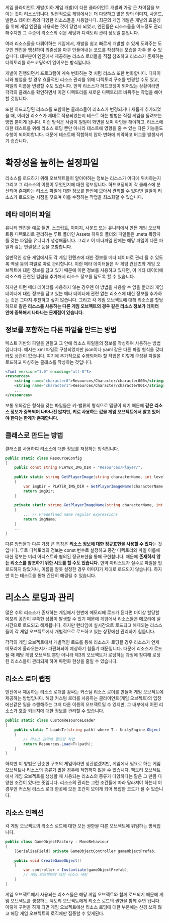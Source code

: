게임 클라이언트 개발(이하 게임 개발)이 다른 클라이언트 개발과 가장 큰 차이점을 보이는 것이 리소스입니다. 일반적으로 게임에서는 더 다양하고 많은 양의 이미지, 사운드, 밸런스 데이터 등의 다양한 리소스들을 사용합니다. 최근의 게임 개발은 개발의 효율성을 위해 게임 엔진을 사용하는 것이 당연시 되었고, 엔진들은 리소스들을 어느정도 관리해주지만 그 수준이 리소스의 쉬운 세팅과 디렉토리 관리 정도일 뿐입니다.

 여러 리소스들을 다뤄야하는 게임에서, 개발을 쉽고 빠르게 개발할 수 있게 도와주는 도구인 엔진을 맹신하여 의존성을 마구 만들어내는 코드를 작성하는 모습을 자주 볼 수 있습니다. 대부분이 엔진에서 제공하는 리소스 로더들을 직접 참조하고 리소스가 존재하는 디렉토리를 하드코딩하여 읽어오는 방식입니다.

 개발이 진행되면서 프로그램이 계속 변화하는 것 처럼 리소스 또한 변화합니다. 디자이너와 협업을 할 경우 효율적인 리소스 관리를 위해 디렉토리 구조를 변경할 수도 있고, 파일의 이름을 변경할 수도 있습니다. 만약 리소스가 하드코딩이 되어있는 상황이라면 각각의 클래스를 확인하면서 이전 디렉토리를 새로운 디렉토리로 바꿔주는 작업을 해야할 것입니다.

 또한 하드코딩된 리소스를 포함하는 클래스들이 리소스가 변경되거나 새롭게 추가되었을 때, 이러한 리소스가 제대로 적용되었는지 테스트 하는 방법은 직접 게임을 돌려보는 방법 뿐이게 됩니다. 이런 방식은 사람이 일일이 화면을 보며 확인을 해야하고, 리소스에 대한 테스트를 위해 리소스 로딩 뿐만 아니라 테스트에 영향을 줄 수 있는 다른 기능들도 수행이 되어야합니다. 때문에 테스트에 적합하지 않아 변화에 취약하고 버그를 발생시키기 쉽습니다.

# 확장성을 높히는 설정파일

리소스를 로드하기 위해 오브젝트들이 알아야하는 정보는 리소스가 어디에 위치하는지 그리고 그 리소스의 이름이 무엇인지에 대한 정보입니다. 하드코딩되어 각 클래스에 분산되어 존재하는 리소스 파일에 대한 정보를 한번에 모아서 관리할 수 있다면 일일이 리소스가 로드되는 시점을 찾으며 이를 수정하는 작업을 최소화할 수 있습니다.

## 메타 데이터 파일

 유니티 엔진을 예로 들면, 스크립트, 이미지, 사운드 또는 유니티에서 만든 게임 오브젝트등 디렉토리로 관리하는 루트 폴더인 Assets 하위의 폴더와 파일들은 .meta 확장자를 갖는 파일을 유니티가 생성해줍니다. 그리고 이 메타파일 안에는 해당 파일이 다른 파일과 갖는 연결정보 등을 포함합니다.

 일반적인 상용 게임에서도 각 게임 컨텐츠에 대한 정보를 메타 데이터로 관리 될 수 있도록 엑셀 등의 파일로 따로 관리합니다. 이런 메타 데이터들은 각 게임 컨텐츠와 게임 오브젝트에 대한 정보를 담고 있기 때문에 이런 정보를 사용하고 있다면, 이 메타 데이터에 리소스롸 관련된 컬럼을 추가해서 리소스 정보를 담도록 할 수 있습니다.

 하지만 이런 메타 데이터를 사용하지 않는 경우엔 이 방법을 사용할 수 없을 뿐더러 게임 데이터에 대한 정보를 담고 있는 메타 데이터에 관련 없는 리소스에 대한 정보를 추가하는 것은 그다지 추천하고 싶지 않습니다. 그리고 각 게임 오브젝트에 대해 리소스를 할당하므로 **같은 리소스를 사용하는 다른 게임 오브젝트의 경우 같은 리소스 정보가 데이터 안에 중복해서 나타나는 문제점이 있습니다.**

## 정보를 포함하는 다른 파일을 만드는 방법

 텍스트 기반의 파일을 만들고 그 안에 리소스 파일들의 정보를 작성하여 사용하는 방법입니다다. 예시는 xml 파일로 구성되었지만 json이나 yaml 같은 다른 파일 형식을 갖더라도 상관이 없습니다. 여기에 추가적으로 수행되어야 할 작업은 이렇게 구성된 파일을 로드하고 파싱하는 클래스를 작성하는 것입니다.

```xml
<?xml version="1.0" encoding="utf-8"?>
<resources>
    <string name="character0">Resources/Character/character000</string>
    <string name="character1">Resources/Character/character001</string>
    ...
</resources>
```

 보통 위와같은 형식을 갖는 파일들은 키-밸류의 형식으로 맵핑이 되기 때문에 **같은 리소스 정보가 중복되어 나타나진 않지만, 키로 사용하는 값을 게임 오브젝트에서 알고 있어야 한다는 한계가 존재합니다.**

## 클래스로 만드는 방법

클래스를 사용하여 리소스에 대한 정보를 저장하는 방식입니다. 

```c#
public static class ResourceConfig
{
    public const string PLAYER_IMG_DIR = "Resources/Player/";
    
    public static string GetPlayerImage(string characterName, int level)
    {
        var imgDir = PLATER_IMG_DIR + GetPlayerImageName(characterName, level);
        return imgDir;
    }
    
    private static string GetPlayerImageName(string characterName, int level)
    {
        ... // Predefined name regular expressions
        return imgName;
    }
    ...
}
```

 다른 방법들과 다른 가장 큰 특징은 **리소스 정보에 대한 정규표현을 사용할 수 있다**는 것입니다. 루트 디렉토리의 정보는 const 변수로 설정하고 중간 디렉토리와 파일 이름에 대한 정보는 미리 아티스트와 협의된 정규표현을 통해 구현합니다. 때문에 **존재하지 않는 리소스를 참조하기 위한 시도를 할 수도 있습니다.** 만약 아티스트가 실수로 파일을 업로드하지 않았거나, 이름을 잘못 설정한 경우 이미지가 제대로 로드되지 않습니다. 하지만 이는 테스트를 통해 간단히 해결될 수 있습니다.

# 리소스 로딩과 관리

 많은 수의 리소스가 존재하는 게임에서 한번에 메모리에 로드가 된다면 더이상 할당할 메모리 공간이 부족한 상황이 발생할 수 있기 때문에 게임에서 리소스들은 메모리에 실시간으로 로드되고 해제됩니다. 하지만 런타임에 실시간으로 로드되고 해제되는 리소스들이 각 게임 오브젝트에서 개별적으로 로드하고 있는 상황에선 관리하기 힘듬니다.

 각각의 게임 오브젝트에서 개별적인 로드를 통해 리소스가 로딩될 경우 리소스가 언제 메모리에 올라오는지가 파편화되어 예상하기 힘들기 때문입니다. 때문에 리소스가 로드될 때 해당 게임 오브젝트 뿐만 아니라 제3의 오브젝트가 로딩하는 과정에 참여해 로딩된 리소스들이 관리되게 하여 파편화 현상을 줄일 수 있습니다.

## 리소스 로더 랩핑

 엔진에서 제공하는 리소스 로더를 감싸는 커스텀 리소스 로더를 만들어 게임 오브젝트에 제공하는 방법입니다. 해당 커스텀 로더를 사용하는 클라이언트(게임 오브젝트)의 입장에선같은 일을 수행해주는 그저  다른 이름의 오브젝트일 수 있지만, 그 내부에서 어떤 리소스가 호출 되는지에 대한 정보를 관리할 수 있습니다.

```c#
public static class CustomResourceLoader
{
    public static T Load<T>(string path) where T : UnityEngine.Object
    {
        // 리소스 관리에 필요한 작업
        return Resources.Load<T>(path);
    }
}
```

 하지만 이 방법은 단순한 구조의 게임이라면 상관없겠지만, 게임에서 필요로 하는 게임 오브젝트나 리소스의 종류가 많을 경우에 적합하지 않을 수 있습니다. 팩토리 오브젝트에서 게임 오브젝트를 생성할 때 사용되는 리소스의 종류가 다양하다는 말은 그 만큼 다양한 조건이 있다는 뜻입니다. 리소스의 관리는 그런 조건들에 따라 달라져야 하는데 이 경우엔 커스텀 리소스 로더 한곳에 모든 조건이 모이게 되어 복잡한 코드가 될 수 있습니다.

## 리소스 인젝션

 각 게임 오브젝트의 리소스 로드에 대한 모든 권한을 다른 오브젝트에 위임하는 방식입니다. 

```c#
public class GameObjectFactory : MonoBehaviour
{
    [SerializeField] private GameObjectController gameObjectPrefab;
    
    public void CreateGameObject()
    {
        var controller = Instantiate(gameObjectPrefab);
        // 게임 오브젝트에 대한 리소스 세팅
    }
}
```

 게임 오브젝트에서 사용되는 리소스들은 해당 게임 오브젝트와 함께 로드되기 때문에 게임 오브젝트를 생성하는 팩토리 오브젝트에게 리소스 로드의 권한을 함께 주면 됩니다. 이렇게 구현을 하게 되면 게임 오브젝트에선 리소스 로딩에 대한 부분에는 신경 쓰지 않고 해당 게임 오브젝트의 로직에만 집중할 수 있게된다.



